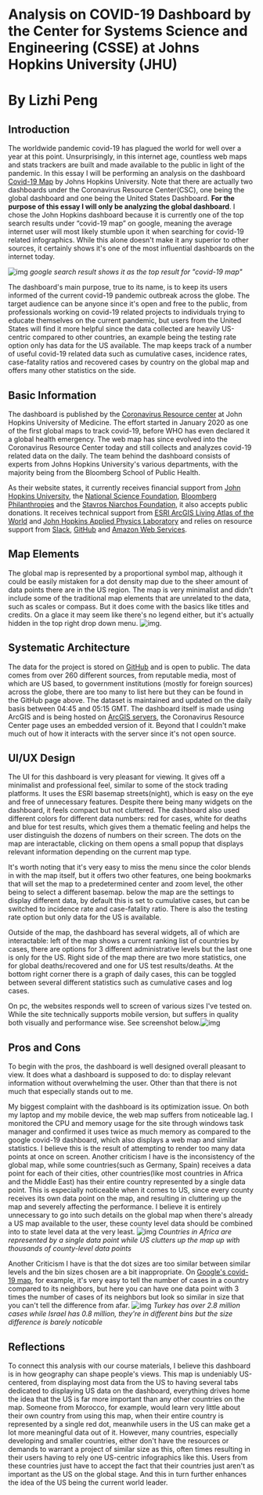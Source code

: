 # Analysis on COVID-19 Dashboard by the Center for Systems Science and Engineering (CSSE) at Johns Hopkins University (JHU)
# By Lizhi Peng
## Introduction
The worldwide pandemic covid-19 has plagued the world for well over a year at this point. Unsurprisingly, in this internet age, countless web maps and stats trackers are built and made available to the public in light of the pandemic. In this essay I will be performing an analysis on the dashboard [Covid-19 Map](https://coronavirus.jhu.edu/us-map) by Johns Hopkins University. Note that there are actually two dashboards under the Coronavirus Resource Center(CSC), one being the global dashboard and one being the United States Dashboard. **For the purpose of this essay I will only be analyzing the global dashboard**. I chose the John Hopkins dashboard because it is currently one of the top search results under “covid-19 map” on google, meaning the average internet user will most likely stumble upon it when searching for covid-19 related infographics. While this alone doesn't make it any superior to other sources, it certainly shows it's one of the most influential dashboards on the internet today.

![img](img/google_search.png)
*google search result shows it as the top result for "covid-19 map"*

The dashboard's main purpose, true to its name, is to keep its users informed of the current covid-19 pandemic outbreak across the globe. The target audience can be anyone since it's open and free to the public, from professionals working on covid-19 related projects to individuals trying to educate themselves on the current pandemic, but users from the United States will find it more helpful since the data collected are heavily US-centric compared to other countries, an example being the testing rate option only has data for the US available. The map keeps track of a number of useful covid-19 related data such as cumulative cases, incidence rates, case-fatality ratios and recovered cases by country on the global map and offers many other statistics on the side.


## Basic Information
The dashboard is published by the [Coronavirus Resource center](https://coronavirus.jhu.edu/about) at John Hopkins University of Medicine. The effort started in January 2020 as one of the first global maps to track covid-19, before WHO has even declared it a global health emergency. The web map has since evolved into the Coronavirus Resource Center today and still collects and analyzes covid-19 related data on the daily. The team behind the dashboard consists of experts from Johns Hopkins University's various departments, with the majority being from the Bloomberg School of Public Health.

As their website states, it currently receives financial support from [John Hopkins University](https://www.jhu.edu/), the [National Science Foundation](https://www.nsf.gov/awardsearch/showAward?AWD_ID=2028604), [Bloomberg Philanthropies](https://www.bloomberg.org/) and the [Stavros Niarchos Foundation](https://www.snf.org/), it also accepts public donations. It receives technical support from [ESRI ArcGIS Living Atlas of the World](https://livingatlas.arcgis.com/en/home/) and [John Hopkins Applied Physics Laboratory](https://www.jhuapl.edu/) and relies on resource support from [Slack](https://slack.com/), [GitHub](https://github.com/) and [Amazon Web Services](https://aws.amazon.com/).

## Map Elements
The global map is represented by a proportional symbol map, although it could be easily mistaken for a dot density map due to the sheer amount of data points there are in the US region. The map is very minimalist and didn't include some of the traditional map elements that are unrelated to the data, such as scales or compass. But it does come with the basics like titles and credits. On a glace it may seem like there's no legend either, but it's actually hidden in the top right drop down menu. ![img](img/menu_legend.png).


## Systematic Architecture
The data for the project is stored on [GitHub](https://github.com/CSSEGISandData/COVID-19) and is open to public. The data comes from over 260 different sources, from reputable media, most of which are US based, to government institutions (mostly for foreign sources) across the globe, there are too many to list here but they can be found in the GitHub page above. The dataset is maintained and updated on the daily basis between 04:45 and 05:15 GMT.
The dashboard itself is made using ArcGIS and is being hosted on [ArcGIS servers](https://www.arcgis.com/apps/opsdashboard/index.html#/bda7594740fd40299423467b48e9ecf6), the Coronavirus Resource Center page uses an embedded version of it. Beyond that I couldn't make much out of how it interacts with the server since it's not open source.

## UI/UX Design
The UI for this dashboard is very pleasant for viewing. It gives off a minimalist and professional feel, similar to some of the stock trading platforms. It uses the ESRI basemap streets(night), which is easy on the eye and free of unnecessary features. Despite there being many widgets on the dashboard, it feels compact but not cluttered. The dashboard also used different colors for different data numbers: red for cases, white for deaths and blue for test results, which gives them a thematic feeling and helps the user distinguish the dozens of numbers on their screen. The dots on the map are interactable, clicking on them opens a small popup that displays relevant information depending on the current map type.

It's worth noting that it's very easy to miss the menu since the color blends in with the map itself, but it offers two other features, one being bookmarks that will set the map to a predetermined center and zoom level, the other being to select a different basemap. below the map are the settings to display different data, by default this is set to cumulative cases, but can be switched to incidence rate and case-fatality ratio. There is also the testing rate option but only data for the US is available.

Outside of the map, the dashboard has several widgets, all of which are interactable: left of the map shows a current ranking list of countries by cases, there are options for 3 different administrative levels but the last one is only for the US. Right side of the map there are two more statistics, one for global deaths/recovered and one for US test results/deaths. At the bottom right corner there is a graph of daily cases, this can be toggled between several different statistics such as cumulative cases and log cases.

On pc, the websites responds well to screen of various sizes I've tested on. While the site technically supports mobile version, but suffers in quality both visually and performance wise. See screenshot below.![img](img/mobile_screenshot.jpg)

## Pros and Cons
To begin with the pros, the dashboard is well designed overall pleasant to view. It does what a dashboard is supposed to do: to display relevant information without overwhelming the user.
Other than that there is not much that especially stands out to me.

My biggest complaint with the dashboard is its optimization issue. On both my laptop and my mobile device, the web map suffers from noticeable lag. I monitored the CPU and memory usage for the site through windows task manager and confirmed it uses twice as much memory as compared to the google covid-19 dashboard, which also displays a web map and similar statistics. I believe this is the result of attempting to render too many data points at once on screen. Another criticism I have is the inconsistency of the global map, while some countries(such as Germany, Spain) receives a data point for each of their cities, other countries(like most countries in Africa and the Middle East) has their entire country represented by a single data point. This is especially noticeable when it comes to US, since every county receives its own data point on the map, and resulting in cluttering up the map and severely affecting the performance.
I believe it is entirely unnecessary to go into such details on the global map when there's already a US map available to the user, these county level data should be combined into to state level data at the very least.
![img](img/global_comparison.png)
*Countries in Africa are represented by a single data point while US clutters up the map up with thousands of county-level data points*

Another Criticism I have is that the dot sizes are too similar between similar levels and the bin sizes chosen are a bit inappropriate. On [Google's covid-19 map](https://news.google.com/covid19/map), for example, it's very easy to tell the number of cases in a country compared to its neighbors, but here you can have one data point with 3 times the number of cases of its neighbors but look so similar in size that you can't tell the difference from afar. ![img](img/dot_size_jhu.png)
*Turkey has over 2.8 million cases while Israel has 0.8 million, they're in different bins but the size difference is barely noticable*


## Reflections
To connect this analysis with our course materials, I believe this dashboard is in how geography can shape people's views. This map is undeniably US-centered, from displaying most data from the US to having several tabs dedicated to displaying US data on the dashboard, everything drives home the idea that the US is far more important than any other countries on the map. Someone from Morocco, for example, would learn very little about their own country from using this map, when their entire country is represented by a single red dot, meanwhile users in the US can make get a lot more meaningful data out of it. However, many countries, especially developing and smaller countries, either don't have the resources or demands to warrant a project of similar size as this, often times resulting in their users having to rely one US-centric infographics like this. Users from these countries just have to accept the fact that their countries just aren't as important as the US on the global stage. And this in turn further enhances the idea of the US being the current world leader.
